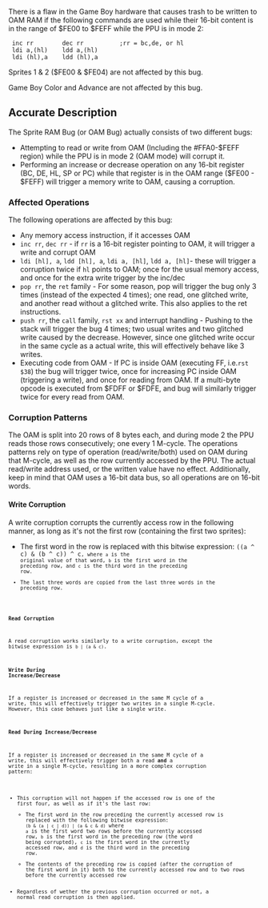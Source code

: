 There is a flaw in the Game Boy hardware that causes trash to be written
to OAM RAM if the following commands are used while their 16-bit content
is in the range of \$FE00 to \$FEFF while the PPU is in mode 2:

` inc rr        dec rr          ;rr = bc,de, or hl`\
` ldi a,(hl)    ldd a,(hl)`\
` ldi (hl),a    ldd (hl),a`

Sprites 1 & 2 (\$FE00 & \$FE04) are not affected by this bug.

Game Boy Color and Advance are not affected by this bug.

Accurate Description
--------------------

The Sprite RAM Bug (or OAM Bug) actually consists of two different bugs:

-   Attempting to read or write from OAM (Including the \#FFA0-\$FEFF
    region) while the PPU is in mode 2 (OAM mode) will corrupt it.
-   Performing an increase or decrease operation on any 16-bit register
    (BC, DE, HL, SP or PC) while that register is in the OAM range
    (\$FE00 - \$FEFF) will trigger a memory write to OAM, causing a
    corruption.

### Affected Operations

The following operations are affected by this bug:

-   Any memory access instruction, if it accesses OAM
-   `inc rr`, `dec rr` - if `rr` is a 16-bit register pointing to OAM,
    it will trigger a write and corrupt OAM
-   `ldi [hl], a`, `ldd [hl], a`, `ldi a, [hl]`, `ldd a, [hl]`- these
    will trigger a corruption twice if `hl` points to OAM; once for the
    usual memory access, and once for the extra write trigger by the
    inc/dec
-   `pop rr`, the `ret` family - For some reason, pop will trigger the
    bug only 3 times (instead of the expected 4 times); one read, one
    glitched write, and another read without a glitched write. This also
    applies to the ret instructions.
-   `push rr`, the `call` family, `rst xx` and interrupt handling -
    Pushing to the stack will trigger the bug 4 times; two usual writes
    and two glitched write caused by the decrease. However, since one
    glitched write occur in the same cycle as a actual write, this will
    effectively behave like 3 writes.
-   Executing code from OAM - If PC is inside OAM (executing FF,
    i.e.`rst $38`) the bug will trigger twice, once for increasing PC
    inside OAM (triggering a write), and once for reading from OAM. If a
    multi-byte opcode is executed from \$FDFF or \$FDFE, and bug will
    similarly trigger twice for every read from OAM.

### Corruption Patterns

The OAM is split into 20 rows of 8 bytes each, and during mode 2 the PPU
reads those rows consecutively; one every 1 M-cycle. The operations
patterns rely on type of operation (read/write/both) used on OAM during
that M-cycle, as well as the row currently accessed by the PPU. The
actual read/write address used, or the written value have no effect.
Additionally, keep in mind that OAM uses a 16-bit data bus, so all
operations are on 16-bit words.

#### Write Corruption

A write corruption corrupts the currently access row in the following
manner, as long as it\'s not the first row (containing the first two
sprites):

-   The first word in the row is replaced with this bitwise expression:
    <code>((a \^ c) & (b \^ c)) \^ c<code>, where `a` is the original
    value of that word, `b` is the first word in the preceding row, and
    `c` is the third word in the preceding row.
-   The last three words are copied from the last three words in the
    preceding row.

#### Read Corruption

A read corruption works similarly to a write corruption, except the
bitwise expression is `b | (a & c)`.

#### Write During Increase/Decrease

If a register is increased or decreased in the same M cycle of a write,
this will effectively trigger two writes in a single M-cycle. However,
this case behaves just like a single write.

#### Read During Increase/Decrease

If a register is increased or decreased in the same M cycle of a write,
this will effectively trigger both a read **and** a write in a single
M-cycle, resulting in a more complex corruption pattern:

-   This corruption will not happen if the accessed row is one of the
    first four, as well as if it\'s the last row:
    -   The first word in the row preceding the currently accessed row
        is replaced with the following bitwise expression:
        `(b & (a | c | d)) | (a & c & d)` where `a` is the first word
        two rows before the currently accessed row, `b` is the first
        word in the preceding row (the word being corrupted), `c` is the
        first word in the currently accessed row, and `d` is the third
        word in the preceding row.
    -   The contents of the preceding row is copied (after the
        corruption of the first word in it) both to the currently
        accessed row and to two rows before the currently accessed row
-   Regardless of wether the previous corruption occurred or not, a
    normal read corruption is then applied.


